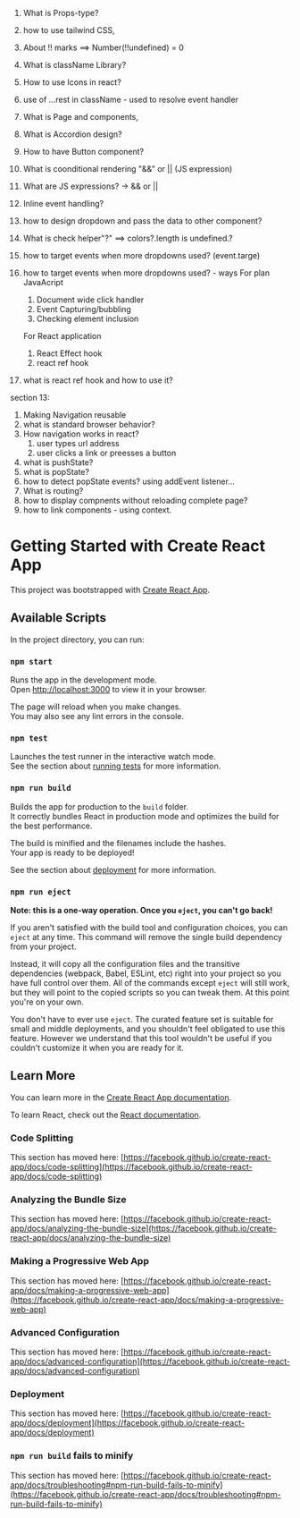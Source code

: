 1. What is Props-type?
2. how to use tailwind CSS,
3. About !! marks ==> Number(!!undefined) = 0
4. What is className Library?
5. How to use Icons in react?
6. use of ...rest in className  - used to resolve event handler
7. What is Page and components,
8. What is Accordion design?
8. How to have Button component?
9. What is coonditional rendering "&&" or || (JS expression)
10. What are JS expressions? -> && or || 
11. Inline event handling?
12. how to design dropdown and pass the data to other component?
13. What is check helper"?"  ==> colors?.length is undefined.?
14. how to target events when more dropdowns used? (event.targe)
15. how to target events when more dropdowns used?  - ways 
    For plan JavaAcript
    1. Document wide click handler
    2. Event Capturing/bubbling
    3. Checking element inclusion

    For React application
    1. React Effect hook
    2. react ref hook

16. what is react ref hook and how to use it?


section 13:
1. Making Navigation reusable
2. what is standard browser behavior?
3. How navigation works in react?
    1. user types url address
    2. user clicks a link or preesses a button
4. what is pushState?
5. what is popState?
6. how to detect popState events? using addEvent listener...
7. What is routing?
8. how to display compnents without reloading complete page?
9. how to link components - using context.







# Getting Started with Create React App

This project was bootstrapped with [Create React App](https://github.com/facebook/create-react-app).

## Available Scripts

In the project directory, you can run:

### `npm start`

Runs the app in the development mode.\
Open [http://localhost:3000](http://localhost:3000) to view it in your browser.

The page will reload when you make changes.\
You may also see any lint errors in the console.

### `npm test`

Launches the test runner in the interactive watch mode.\
See the section about [running tests](https://facebook.github.io/create-react-app/docs/running-tests) for more information.

### `npm run build`

Builds the app for production to the `build` folder.\
It correctly bundles React in production mode and optimizes the build for the best performance.

The build is minified and the filenames include the hashes.\
Your app is ready to be deployed!

See the section about [deployment](https://facebook.github.io/create-react-app/docs/deployment) for more information.

### `npm run eject`

**Note: this is a one-way operation. Once you `eject`, you can't go back!**

If you aren't satisfied with the build tool and configuration choices, you can `eject` at any time. This command will remove the single build dependency from your project.

Instead, it will copy all the configuration files and the transitive dependencies (webpack, Babel, ESLint, etc) right into your project so you have full control over them. All of the commands except `eject` will still work, but they will point to the copied scripts so you can tweak them. At this point you're on your own.

You don't have to ever use `eject`. The curated feature set is suitable for small and middle deployments, and you shouldn't feel obligated to use this feature. However we understand that this tool wouldn't be useful if you couldn't customize it when you are ready for it.

## Learn More

You can learn more in the [Create React App documentation](https://facebook.github.io/create-react-app/docs/getting-started).

To learn React, check out the [React documentation](https://reactjs.org/).

### Code Splitting

This section has moved here: [https://facebook.github.io/create-react-app/docs/code-splitting](https://facebook.github.io/create-react-app/docs/code-splitting)

### Analyzing the Bundle Size

This section has moved here: [https://facebook.github.io/create-react-app/docs/analyzing-the-bundle-size](https://facebook.github.io/create-react-app/docs/analyzing-the-bundle-size)

### Making a Progressive Web App

This section has moved here: [https://facebook.github.io/create-react-app/docs/making-a-progressive-web-app](https://facebook.github.io/create-react-app/docs/making-a-progressive-web-app)

### Advanced Configuration

This section has moved here: [https://facebook.github.io/create-react-app/docs/advanced-configuration](https://facebook.github.io/create-react-app/docs/advanced-configuration)

### Deployment

This section has moved here: [https://facebook.github.io/create-react-app/docs/deployment](https://facebook.github.io/create-react-app/docs/deployment)

### `npm run build` fails to minify

This section has moved here: [https://facebook.github.io/create-react-app/docs/troubleshooting#npm-run-build-fails-to-minify](https://facebook.github.io/create-react-app/docs/troubleshooting#npm-run-build-fails-to-minify)
